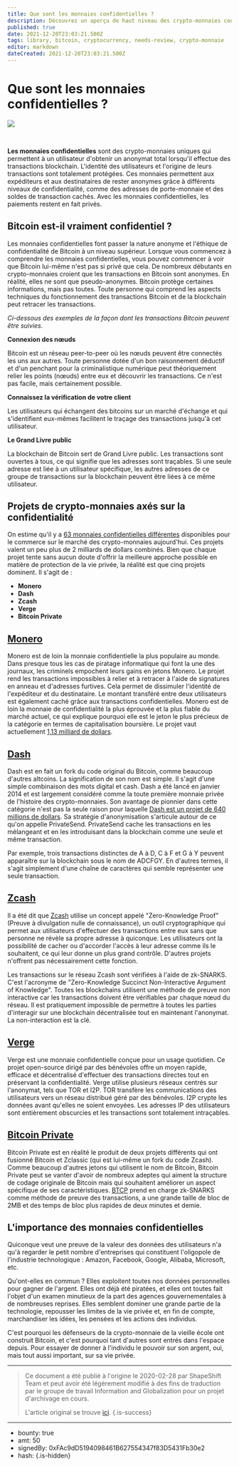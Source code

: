 ```yaml
---
title: Que sont les monnaies confidentielles ?
description: Découvrez un aperçu de haut niveau des crypto-monnaies confidentielles.
published: true
date: 2021-12-20T23:03:21.500Z
tags: library, bitcoin, cryptocurrency, needs-review, crypto-monnaie
editor: markdown
dateCreated: 2021-12-20T23:03:21.500Z
---
```


# Que sont les monnaies confidentielles ?

![](https://assets.website-files.com/5e9a09610b7dce71f87f7f17/5e9a22f3559b4a0d02c7e7d4_5e99360eca811e497ebefd58_1_NvmxIIRflTiKWGA1I0cxJg.png)

<br/>

**Les monnaies confidentielles** sont des crypto-monnaies uniques qui permettent à un utilisateur d'obtenir un anonymat total lorsqu'il effectue des transactions blockchain. L'identité des utilisateurs et l'origine de leurs transactions sont totalement protégées. Ces monnaies permettent aux expéditeurs et aux destinataires de rester anonymes grâce à différents niveaux de confidentialité, comme des adresses de porte-monnaie et des soldes de transaction cachés. Avec les monnaies confidentielles, les paiements restent en fait privés.<br/> 

## Bitcoin est-il vraiment confidentiel ?

Les monnaies confidentielles font passer la nature anonyme et l'éthique de confidentialité de Bitcoin à un niveau supérieur. Lorsque vous commencez à comprendre les monnaies confidentielles, vous pouvez commencer à voir que Bitcoin lui-même n'est pas si privé que cela. De nombreux débutants en crypto-monnaies croient que les transactions en Bitcoin sont anonymes. En réalité, elles ne sont que pseudo-anonymes. Bitcoin protège certaines informations, mais pas toutes. Toute personne qui comprend les aspects techniques du fonctionnement des transactions Bitcoin et de la blockchain peut retracer les transactions.

*Ci-dessous des exemples de la façon dont les transactions Bitcoin peuvent être suivies.*

**Connexion des nœuds**

Bitcoin est un réseau peer-to-peer où les nœuds peuvent être connectés les uns aux autres. Toute personne dotée d'un bon raisonnement déductif et d'un penchant pour la criminalistique numérique peut théoriquement relier les points (nœuds) entre eux et découvrir les transactions. Ce n'est pas facile, mais certainement possible.

**Connaissez la vérification de votre client**

Les utilisateurs qui échangent des bitcoins sur un marché d'échange et qui s'identifient eux-mêmes facilitent le traçage des transactions jusqu'à cet utilisateur.

**Le Grand Livre public**

La blockchain de Bitcoin sert de Grand Livre public. Les transactions sont ouvertes à tous, ce qui signifie que les adresses sont traçables. Si une seule adresse est liée à un utilisateur spécifique, les autres adresses de ce groupe de transactions sur la blockchain peuvent être liées à ce même utilisateur.<br/> 

## Projets de crypto-monnaies axés sur la confidentialité

On estime qu'il y a [63 monnaies confidentielles différentes](https://cryptoslate.com/cryptos/privacy/) disponibles pour le commerce sur le marché des crypto-monnaies aujourd'hui. Ces projets valent un peu plus de 2 milliards de dollars combinés. Bien que chaque projet tente sans aucun doute d'offrir la meilleure approche possible en matière de protection de la vie privée, la réalité est que cinq projets dominent. Il s'agit de :

* **Monero**
* **Dash**
* **Zcash**
* **Verge**
* **Bitcoin Private**

## [Monero](https://www.getmonero.org/)

Monero est de loin la monnaie confidentielle la plus populaire au monde. Dans presque tous les cas de piratage informatique qui font la une des journaux, les criminels empochent leurs gains en jetons Monero. Le projet rend les transactions impossibles à relier et à retracer à l'aide de signatures en anneau et d'adresses furtives. Cela permet de dissimuler l'identité de l'expéditeur et du destinataire. Le montant transféré entre deux utilisateurs est également caché grâce aux transactions confidentielles. Monero est de loin la monnaie de confidentialité la plus éprouvée et la plus fiable du marché actuel, ce qui explique pourquoi elle est le jeton le plus précieux de la catégorie en termes de capitalisation boursière. Le projet vaut actuellement [1,13 milliard de dollars](https://coincap.io/assets/monero).

## [Dash](https://www.dash.org/)

Dash est en fait un fork du code original du Bitcoin, comme beaucoup d'autres altcoins. La signification de son nom est simple. Il s'agit d'une simple combinaison des mots digital et cash. Dash a été lancé en janvier 2014 et est largement considéré comme la toute première monnaie privée de l'histoire des crypto-monnaies. Son avantage de pionnier dans cette catégorie n'est pas la seule raison pour laquelle [Dash est un projet de 640 millions de dollars](https://coincap.io/assets/dash). Sa stratégie d'anonymisation s'articule autour de ce qu'on appelle PrivateSend. PrivateSend cache les transactions en les mélangeant et en les introduisant dans la blockchain comme une seule et même transaction.

Par exemple, trois transactions distinctes de A à D, C à F et G à Y peuvent apparaître sur la blockchain sous le nom de ADCFGY. En d'autres termes, il s'agit simplement d'une chaîne de caractères qui semble représenter une seule transaction.

## [Zcash](https://z.cash/)

Il a été dit que [Zcash](https://coincap.io/assets/zcash) utilise un concept appelé "Zero-Knowledge Proof" (Preuve à divulgation nulle de connaissance), un outil cryptographique qui permet aux utilisateurs d'effectuer des transactions entre eux sans que personne ne révèle sa propre adresse à quiconque. Les utilisateurs ont la possibilité de cacher ou d'accorder l'accès à leur adresse comme ils le souhaitent, ce qui leur donne un plus grand contrôle. D'autres projets n'offrent pas nécessairement cette fonction.

Les transactions sur le réseau Zcash sont vérifiées à l'aide de zk-SNARKS. C'est l'acronyme de "Zero-Knowledge Succinct Non-Interactive Argument of Knowledge". Toutes les blockchains utilisent une méthode de preuve non interactive car les transactions doivent être vérifiables par chaque nœud du réseau. Il est pratiquement impossible de permettre à toutes les parties d'interagir sur une blockchain décentralisée tout en maintenant l'anonymat. La non-interaction est la clé.

## [Verge](https://vergecurrency.com/)

Verge est une monnaie confidentielle conçue pour un usage quotidien. Ce projet open-source dirigé par des bénévoles offre un moyen rapide, efficace et décentralisé d'effectuer des transactions directes tout en préservant la confidentialité. Verge utilise plusieurs réseaux centrés sur l'anonymat, tels que TOR et I2P. TOR transfère les communications des utilisateurs vers un réseau distribué géré par des bénévoles. I2P crypte les données avant qu'elles ne soient envoyées. Les adresses IP des utilisateurs sont entièrement obscurcies et les transactions sont totalement intraçables.

## [Bitcoin Private](https://btcprivate.org/)

Bitcoin Private est en réalité le produit de deux projets différents qui ont fusionné Bitcoin et Zclassic (qui est lui-même un fork du code Zcash). Comme beaucoup d'autres jetons qui utilisent le nom de Bitcoin, Bitcoin Private peut se vanter d'avoir de nombreux adeptes qui aiment la structure de codage originale de Bitcoin mais qui souhaitent améliorer un aspect spécifique de ses caractéristiques. [BTCP](https://coincap.io/assets/bitcoin-private) prend en charge zk-SNARKS comme méthode de preuve des transactions, a une grande taille de bloc de 2MB et des temps de bloc plus rapides de deux minutes et demie.

## L'importance des monnaies confidentielles

Quiconque veut une preuve de la valeur des données des utilisateurs n'a qu'à regarder le petit nombre d'entreprises qui constituent l'oligopole de l'industrie technologique : Amazon, Facebook, Google, Alibaba, Microsoft, etc.

Qu'ont-elles en commun ? Elles exploitent toutes nos données personnelles pour gagner de l'argent. Elles ont déjà été piratées, et elles ont toutes fait l'objet d'un examen minutieux de la part des agences gouvernementales à de nombreuses reprises. Elles semblent dominer une grande partie de la technologie, repousser les limites de la vie privée et, en fin de compte, marchandiser les idées, les pensées et les actions des individus.

C'est pourquoi les défenseurs de la crypto-monnaie de la vieille école ont construit Bitcoin, et c'est pourquoi tant d'autres sont entrés dans l'espace depuis. Pour essayer de donner à l'individu le pouvoir sur son argent, oui, mais tout aussi important, sur sa vie privée.<br/> 

---

> Ce document a été publié à l'origine le 2020-02-28 par ShapeShift Team et peut avoir été légèrement modifié à des fins de traduction par le groupe de travail Information and Globalization pour un projet d'archivage en cours.
>
> L'article original se trouve [ici](https://shapeshift.com/library/what-are-privacy-coins).
{.is-success}

---

- bounty: true
- amt: 50
- signedBy: 0xFAc9dD5194098461B627554347f83D5431Fb30e2
- hash: 
{.is-hidden}